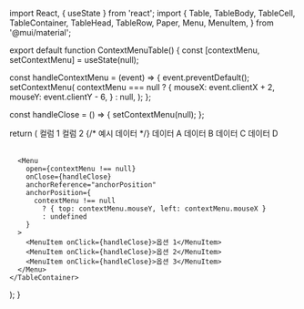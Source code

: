 import React, { useState } from 'react';
import {
  Table,
  TableBody,
  TableCell,
  TableContainer,
  TableHead,
  TableRow,
  Paper,
  Menu,
  MenuItem,
} from '@mui/material';

export default function ContextMenuTable() {
  const [contextMenu, setContextMenu] = useState(null);

  const handleContextMenu = (event) => {
    event.preventDefault();
    setContextMenu(
      contextMenu === null
        ? {
            mouseX: event.clientX + 2,
            mouseY: event.clientY - 6,
          }
        : null,
    );
  };

  const handleClose = () => {
    setContextMenu(null);
  };

  return (
    <TableContainer component={Paper}>
      <Table onContextMenu={handleContextMenu}>
        <TableHead>
          <TableRow>
            <TableCell>컬럼 1</TableCell>
            <TableCell>컬럼 2</TableCell>
          </TableRow>
        </TableHead>
        <TableBody>
          {/* 예시 데이터 */}
          <TableRow>
            <TableCell>데이터 A</TableCell>
            <TableCell>데이터 B</TableCell>
          </TableRow>
          <TableRow>
            <TableCell>데이터 C</TableCell>
            <TableCell>데이터 D</TableCell>
          </TableRow>
        </TableBody>
      </Table>
      
      <Menu
        open={contextMenu !== null}
        onClose={handleClose}
        anchorReference="anchorPosition"
        anchorPosition={
          contextMenu !== null
            ? { top: contextMenu.mouseY, left: contextMenu.mouseX }
            : undefined
        }
      >
        <MenuItem onClick={handleClose}>옵션 1</MenuItem>
        <MenuItem onClick={handleClose}>옵션 2</MenuItem>
        <MenuItem onClick={handleClose}>옵션 3</MenuItem>
      </Menu>
    </TableContainer>
  );
}
